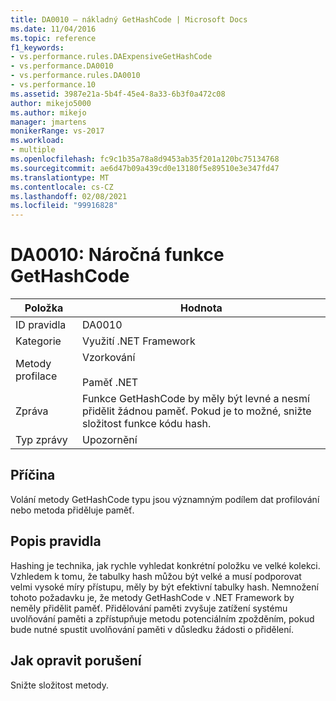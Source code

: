```yaml
---
title: DA0010 – nákladný GetHashCode | Microsoft Docs
ms.date: 11/04/2016
ms.topic: reference
f1_keywords:
- vs.performance.rules.DAExpensiveGetHashCode
- vs.performance.DA0010
- vs.performance.rules.DA0010
- vs.performance.10
ms.assetid: 3987e21a-5b4f-45e4-8a33-6b3f0a472c08
author: mikejo5000
ms.author: mikejo
manager: jmartens
monikerRange: vs-2017
ms.workload:
- multiple
ms.openlocfilehash: fc9c1b35a78a8d9453ab35f201a120bc75134768
ms.sourcegitcommit: ae6d47b09a439cd0e13180f5e89510e3e347fd47
ms.translationtype: MT
ms.contentlocale: cs-CZ
ms.lasthandoff: 02/08/2021
ms.locfileid: "99916828"
---
```

# <a name="da0010-expensive-gethashcode"></a>DA0010: Náročná funkce GetHashCode

|Položka|Hodnota|
|-|-|
|ID pravidla|DA0010|
|Kategorie|Využití .NET Framework|
|Metody profilace|Vzorkování<br /><br /> Paměť .NET|
|Zpráva|Funkce GetHashCode by měly být levné a nesmí přidělit žádnou paměť. Pokud je to možné, snižte složitost funkce kódu hash.|
|Typ zprávy|Upozornění|

## <a name="cause"></a>Příčina
 Volání metody GetHashCode typu jsou významným podílem dat profilování nebo metoda přiděluje paměť.

## <a name="rule-description"></a>Popis pravidla
 Hashing je technika, jak rychle vyhledat konkrétní položku ve velké kolekci. Vzhledem k tomu, že tabulky hash můžou být velké a musí podporovat velmi vysoké míry přístupu, měly by být efektivní tabulky hash. Nemnožení tohoto požadavku je, že metody GetHashCode v .NET Framework by neměly přidělit paměť. Přidělování paměti zvyšuje zatížení systému uvolňování paměti a zpřístupňuje metodu potenciálním zpožděním, pokud bude nutné spustit uvolňování paměti v důsledku žádosti o přidělení.

## <a name="how-to-fix-violations"></a>Jak opravit porušení
 Snižte složitost metody.
